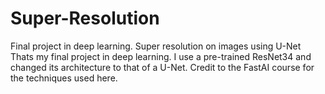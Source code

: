 # Super-Resolution
Final project in deep learning. Super resolution on images using U-Net
Thats my final project in deep learning. I use a pre-trained ResNet34 and changed its architecture to that of a U-Net.
Credit to the FastAI course for the techniques used here.
